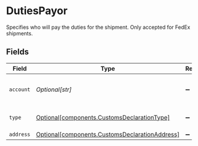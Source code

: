 # DutiesPayor

Specifies who will pay the duties for the shipment. Only accepted for FedEx shipments.


## Fields

| Field                                                                                                  | Type                                                                                                   | Required                                                                                               | Description                                                                                            | Example                                                                                                |
| ------------------------------------------------------------------------------------------------------ | ------------------------------------------------------------------------------------------------------ | ------------------------------------------------------------------------------------------------------ | ------------------------------------------------------------------------------------------------------ | ------------------------------------------------------------------------------------------------------ |
| `account`                                                                                              | *Optional[str]*                                                                                        | :heavy_minus_sign:                                                                                     | Account number to be billed for duties.                                                                | 2323434543                                                                                             |
| `type`                                                                                                 | [Optional[components.CustomsDeclarationType]](../../models/components/customsdeclarationtype.md)       | :heavy_minus_sign:                                                                                     | Party to be billed for duties.                                                                         | THIRD_PARTY                                                                                            |
| `address`                                                                                              | [Optional[components.CustomsDeclarationAddress]](../../models/components/customsdeclarationaddress.md) | :heavy_minus_sign:                                                                                     | N/A                                                                                                    |                                                                                                        |